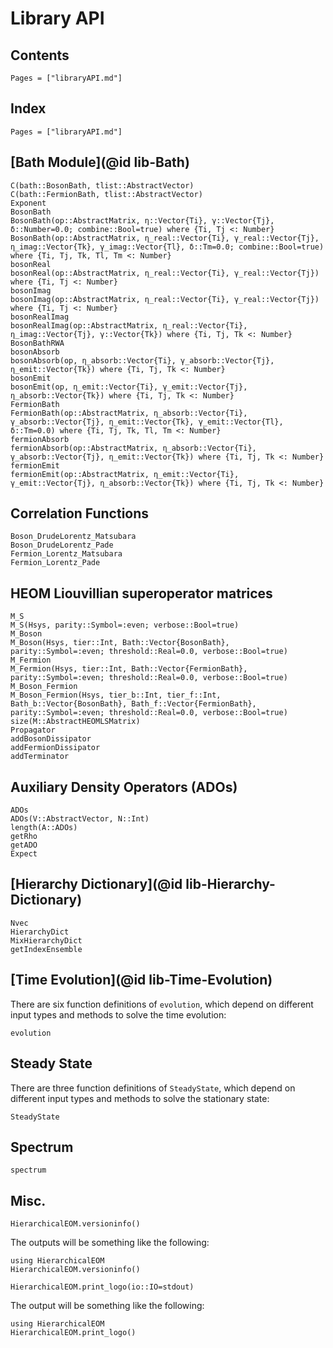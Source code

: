 # Library API

## Contents

```@contents
Pages = ["libraryAPI.md"]
```

## Index

```@index
Pages = ["libraryAPI.md"]
```

## [Bath Module](@id lib-Bath)

```@docs
C(bath::BosonBath, tlist::AbstractVector)
C(bath::FermionBath, tlist::AbstractVector)
Exponent
BosonBath
BosonBath(op::AbstractMatrix, η::Vector{Ti}, γ::Vector{Tj}, δ::Number=0.0; combine::Bool=true) where {Ti, Tj <: Number}
BosonBath(op::AbstractMatrix, η_real::Vector{Ti}, γ_real::Vector{Tj}, η_imag::Vector{Tk}, γ_imag::Vector{Tl}, δ::Tm=0.0; combine::Bool=true) where {Ti, Tj, Tk, Tl, Tm <: Number}
bosonReal
bosonReal(op::AbstractMatrix, η_real::Vector{Ti}, γ_real::Vector{Tj}) where {Ti, Tj <: Number}
bosonImag
bosonImag(op::AbstractMatrix, η_real::Vector{Ti}, γ_real::Vector{Tj}) where {Ti, Tj <: Number}
bosonRealImag
bosonRealImag(op::AbstractMatrix, η_real::Vector{Ti}, η_imag::Vector{Tj}, γ::Vector{Tk}) where {Ti, Tj, Tk <: Number}
BosonBathRWA
bosonAbsorb
bosonAbsorb(op, η_absorb::Vector{Ti}, γ_absorb::Vector{Tj}, η_emit::Vector{Tk}) where {Ti, Tj, Tk <: Number}
bosonEmit
bosonEmit(op, η_emit::Vector{Ti}, γ_emit::Vector{Tj}, η_absorb::Vector{Tk}) where {Ti, Tj, Tk <: Number}
FermionBath
FermionBath(op::AbstractMatrix, η_absorb::Vector{Ti}, γ_absorb::Vector{Tj}, η_emit::Vector{Tk}, γ_emit::Vector{Tl}, δ::Tm=0.0) where {Ti, Tj, Tk, Tl, Tm <: Number}
fermionAbsorb
fermionAbsorb(op::AbstractMatrix, η_absorb::Vector{Ti}, γ_absorb::Vector{Tj}, η_emit::Vector{Tk}) where {Ti, Tj, Tk <: Number}
fermionEmit
fermionEmit(op::AbstractMatrix, η_emit::Vector{Ti}, γ_emit::Vector{Tj}, η_absorb::Vector{Tk}) where {Ti, Tj, Tk <: Number}
```

## Correlation Functions

```@docs
Boson_DrudeLorentz_Matsubara
Boson_DrudeLorentz_Pade
Fermion_Lorentz_Matsubara
Fermion_Lorentz_Pade
```

## HEOM Liouvillian superoperator matrices
```@docs
M_S
M_S(Hsys, parity::Symbol=:even; verbose::Bool=true)
M_Boson
M_Boson(Hsys, tier::Int, Bath::Vector{BosonBath}, parity::Symbol=:even; threshold::Real=0.0, verbose::Bool=true)
M_Fermion
M_Fermion(Hsys, tier::Int, Bath::Vector{FermionBath}, parity::Symbol=:even; threshold::Real=0.0, verbose::Bool=true)
M_Boson_Fermion
M_Boson_Fermion(Hsys, tier_b::Int, tier_f::Int, Bath_b::Vector{BosonBath}, Bath_f::Vector{FermionBath}, parity::Symbol=:even; threshold::Real=0.0, verbose::Bool=true)
size(M::AbstractHEOMLSMatrix)
Propagator
addBosonDissipator
addFermionDissipator
addTerminator
```

## Auxiliary Density Operators (ADOs)
```@docs
ADOs
ADOs(V::AbstractVector, N::Int)
length(A::ADOs)
getRho
getADO
Expect
```

## [Hierarchy Dictionary](@id lib-Hierarchy-Dictionary)
```@docs
Nvec
HierarchyDict
MixHierarchyDict
getIndexEnsemble
```

## [Time Evolution](@id lib-Time-Evolution)
There are six function definitions of `evolution`, which depend on different input types and methods to solve the time evolution:
```@docs
evolution
```

## Steady State
There are three function definitions of `SteadyState`, which depend on different input types and methods to solve the stationary state:
```@docs
SteadyState
```

## Spectrum
```@docs
spectrum
```

## Misc.
```@docs
HierarchicalEOM.versioninfo()
```
The outputs will be something like the following:
```@example
using HierarchicalEOM
HierarchicalEOM.versioninfo()
```

```@docs
HierarchicalEOM.print_logo(io::IO=stdout)
```
The output will be something like the following:
```@example
using HierarchicalEOM
HierarchicalEOM.print_logo()
```